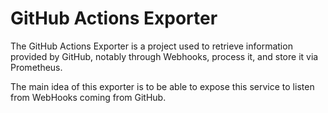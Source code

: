 # GitHub Actions Exporter

The GitHub Actions Exporter is a project used to retrieve information
provided by GitHub, notably through Webhooks, process it, and store it
via Prometheus.

The main idea of this exporter is to be able to expose this service to
listen from WebHooks coming from GitHub.
